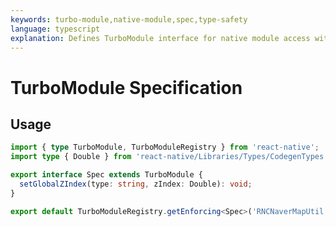 ```yaml
---
keywords: turbo-module,native-module,spec,type-safety
language: typescript
explanation: Defines TurboModule interface for native module access with type safety
---
```


# TurboModule Specification

## Usage

```typescript
import { type TurboModule, TurboModuleRegistry } from 'react-native';
import type { Double } from 'react-native/Libraries/Types/CodegenTypes';

export interface Spec extends TurboModule {
  setGlobalZIndex(type: string, zIndex: Double): void;
}

export default TurboModuleRegistry.getEnforcing<Spec>('RNCNaverMapUtil');
```